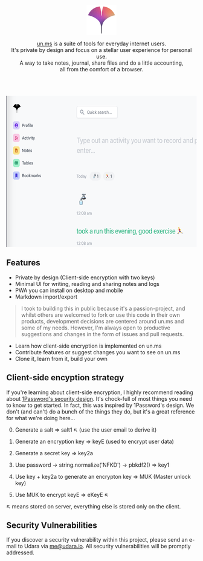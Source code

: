 <br></br>

<p align="center">
  <a href="https://un.ms"><img align="center" src="/public/unms-color.png" height="80px"/></a>
</p>
<p align="center">
  <a href="https://un.ms">un.ms</a> is a suite of tools for everyday internet users.<br/> It's private by design and focus on a stellar user experience for personal use.<br/>
  A way to take notes, journal, share files and do a little accounting, <br/> all from the comfort of a browser.
</p><br></br>
<p align="center">
  <a href="https://un.ms"><img align="center" src="/public/preview-2.png" height="400px"/></a>
</p>

## Features

- Private by design (Client-side encryption with two keys)
- Minimal UI for writing, reading and sharing notes and logs
- PWA you can install on desktop and mobile
- Markdown import/export

> I took to building this in public because it's a passion-project, and whilst others are welcomed to fork or use this code in their own products, development decisions are centered around un.ms and some of my needs. However, I'm always open to productive suggestions and changes in the form of issues and pull requests.

- Learn how client-side encryption is implemented on un.ms
- Contribute features or suggest changes you want to see on un.ms
- Clone it, learn from it, build your own

## Client-side encyption strategy

If you're learning about client-side encryption, I highly recommend reading about [1Password's security design](https://1password.com/files/1Password-White-Paper.pdf). It's chock-full of most things you need to know to get started. In fact, this was inspired by 1Password's
design. We don't (and can't) do a bunch of the things they do, but it's a great reference for what we're doing here...

0. Generate a salt => salt1 ↖︎ (use the user email to derive it)
1. Generate an encryption key => keyE (used to encrypt user data)

2. Generate a secret key => key2a
3. Use password -> string.normalize('NFKD') -> pbkdf2() => key1
4. Use key + key2a to generate an encrypton key => MUK (Master unlock key)
5. Use MUK to encrypt keyE => eKeyE ↖︎

↖︎ means stored on server, everything else is stored only on the client.

## Security Vulnerabilities

If you discover a security vulnerability within this project, please send an e-mail to Udara via me@udara.io. All security vulnerabilities will be promptly addressed.
